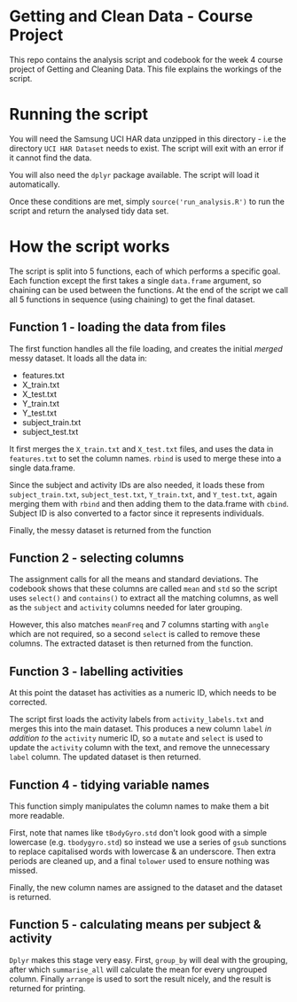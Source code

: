 # Getting and Clean Data - Course Project

This repo contains the analysis script and codebook for the week 4 course
project of Getting and Cleaning Data. This file explains the workings of the
script.

# Running the script

You will need the Samsung UCI HAR data unzipped in this directory - i.e the
directory `UCI HAR Dataset` needs to exist. The script will exit with an error
if it cannot find the data.

You will also need the `dplyr` package available. The script will load it
automatically.

Once these conditions are met, simply `source('run_analysis.R')` to run the
script and return the analysed tidy data set.

# How the script works

The script is split into 5 functions, each of which performs a specific goal.
Each function except the first takes a single `data.frame` argument, so
chaining can be used between the functions. At the end of the script we call
all 5 functions in sequence (using chaining) to get the final dataset.

## Function 1 - loading the data from files

The first function handles all the file loading, and creates the initial
*merged* messy dataset. It loads all the data in:

* features.txt
* X_train.txt
* X_test.txt
* Y_train.txt
* Y_test.txt
* subject_train.txt
* subject_test.txt

It first merges the `X_train.txt` and `X_test.txt` files, and uses the data in
`features.txt` to set the column names. `rbind` is used to merge these into a
single data.frame.

Since the subject and activity IDs are also needed, it loads these from
`subject_train.txt`, `subject_test.txt`, `Y_train.txt`, and `Y_test.txt`, again
merging them with `rbind` and then adding them to the data.frame with `cbind`.
Subject ID is also converted to a factor since it represents individuals.

Finally, the messy dataset is returned from the function

## Function 2 - selecting columns

The assignment calls for all the means and standard deviations. The codebook
shows that these columns are called `mean` and `std` so the script uses
`select()` and `contains()` to extract all the matching columns, as well as the
`subject` and `activity` columns needed for later grouping.

However, this also matches `meanFreq` and 7 columns starting with `angle` which
are not required, so a second `select` is called to remove these columns. The
extracted dataset is then returned from the function.

## Function 3 - labelling activities

At this point the dataset has activities as a numeric ID, which needs to be
corrected.

The script first loads the activity labels from `activity_labels.txt` and
merges this into the main dataset. This produces a new column `label` *in
addition to* the `activity` numeric ID, so a `mutate` and `select` is used to
update the `activity` column with the text, and remove the unnecessary `label`
column. The updated dataset is then returned.

## Function 4 - tidying variable names

This function simply manipulates the column names to make them a bit more readable.

First, note that names like `tBodyGyro.std` don't look good with a simple
lowercase (e.g. `tbodygyro.std`) so instead we use a series of `gsub` sunctions
to replace capitalised words with lowercase & an underscore. Then extra periods
are cleaned up, and a final `tolower` used to ensure nothing was missed.

Finally, the new column names are assigned to the dataset and the dataset is
returned.

## Function 5 - calculating means per subject & activity

`Dplyr` makes this stage very easy. First, `group_by` will deal with the
grouping, after which `summarise_all` will calculate the mean for every
ungrouped column. Finally `arrange` is used to sort the result nicely, and the
result is returned for printing.

